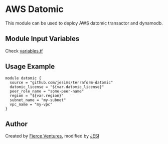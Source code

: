 # AWS Datomic

This module can be used to deploy AWS datomic transactor and dynamodb.

Module Input Variables
----------------------

Check [variables.tf](./variables.tf)

Usage Example
-----

```hcl
module datomic {
  source = "github.com/jesims/terraform-datomic"
  datomic_license = "${var.datomic_license}"
  peer_role_name = "some-peer-name"
  region = "${var.region}"
  subnet_name = "my-subnet"
  vpc_name = "my-vpc"
}
```

Author
------
Created by [Fierce Ventures](https://github.com/fierceventures/), modified by [JESI](https://github.com/jesims/)
